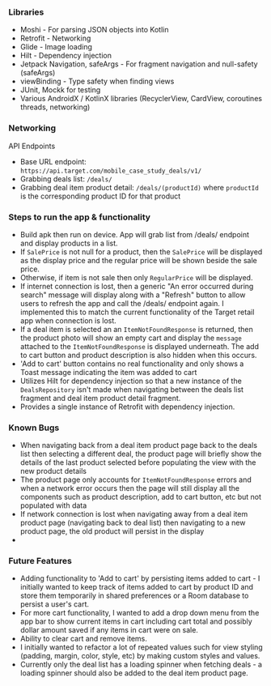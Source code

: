 
### Libraries
- Moshi - For parsing JSON objects into Kotlin
- Retrofit - Networking
- Glide - Image loading
- Hilt - Dependency injection
- Jetpack Navigation, safeArgs - For fragment navigation and null-safety (safeArgs)
- viewBinding - Type safety when finding views
- JUnit, Mockk for testing
- Various AndroidX / KotlinX libraries (RecyclerView, CardView, coroutines threads, networking)


### Networking
API Endpoints 
- Base URL endpoint: `https://api.target.com/mobile_case_study_deals/v1/`
- Grabbing deals list: `/deals/`
- Grabbing deal item product detail: `/deals/(productId)` where `productId` is the corresponding product ID for that product


### Steps to run the app & functionality 
- Build apk then run on device. App will grab list from /deals/ endpoint and display products in a list.
- If `SalePrice` is not null for a product, then the `SalePrice` will be displayed as the display price and the regular price will be shown beside the sale price.
- Otherwise, if item is not sale then only `RegularPrice` will be displayed.
- If internet connection is lost, then a generic "An error occurred during search" message will display along with a "Refresh" button to allow users to refresh the app and call the /deals/ endpoint again. I implemented this to match the current functionality of the Target retail app when connection is lost.
- If a deal item is selected an an `ItemNotFoundResponse` is returned, then the product photo will show an empty cart and display the `message` attached to the `ItemNotFoundResponse` is displayed underneath. The add to cart button and product description is also hidden when this occurs.
- 'Add to cart' button contains no real functionality and only shows a Toast message indicating the item was added to cart 
- Utilizes Hilt for dependency injection so that a new instance of the `DealsRepository` isn't made when navigating between the deals list fragment and deal item product detail fragment.
- Provides a single instance of Retrofit with dependency injection.

### Known Bugs 
- When navigating back from a deal item product page back to the deals list then selecting a different deal, the product page will briefly show the details of the last product selected before populating the view with the new product details
- The product page only accounts for `ItemNotFoundResponse` errors and when a network error occurs then the page will still display all the components such as product description, add to cart button, etc but not populated with data
- If network connection is lost when navigating away from a deal item product page (navigating back to deal list) then navigating to a new product page, the old product will persist in the display
- 
### Future Features 
- Adding functionality to 'Add to cart' by persisting items added to cart - I initially wanted to keep track of items added to cart by product ID and store them temporarily in shared preferences or a Room database to persist a user's cart.
- For more cart functionality, I wanted to add a drop down menu from the app bar to show current items in cart including cart total and possibly dollar amount saved if any items in cart were on sale.
- Ability to clear cart and remove items.
- I initially wanted to refactor a lot of repeated values such for view styling (padding, margin, color, style, etc) by making custom styles and values. 
- Currently only the deal list has a loading spinner when fetching deals - a loading spinner should also be added to the deal item product page.
 
